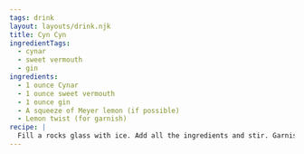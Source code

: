 ```yaml
---
tags: drink
layout: layouts/drink.njk
title: Cyn Cyn
ingredientTags:
  - cynar
  - sweet vermouth
  - gin
ingredients:
  - 1 ounce Cynar
  - 1 ounce sweet vermouth
  - 1 ounce gin
  - A squeeze of Meyer lemon (if possible)
  - Lemon twist (for garnish)
recipe: |
  Fill a rocks glass with ice. Add all the ingredients and stir. Garnish with a lemon twist.
---
```

